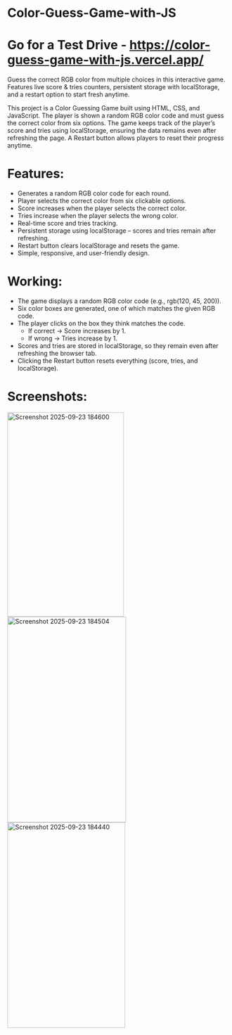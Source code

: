 # Color-Guess-Game-with-JS 
# Go for a Test Drive - https://color-guess-game-with-js.vercel.app/
Guess the correct RGB color from multiple choices in this interactive game. Features live score &amp; tries counters, persistent storage with localStorage, and a restart option to start fresh anytime.

This project is a Color Guessing Game built using HTML, CSS, and JavaScript. The player is shown a random RGB color code and must guess the correct color from six options. The game keeps track of the player’s score and tries using localStorage, ensuring the data remains even after refreshing the page. A Restart button allows players to reset their progress anytime.

# Features:
  - Generates a random RGB color code for each round.
  - Player selects the correct color from six clickable options.
  - Score increases when the player selects the correct color.
  - Tries increase when the player selects the wrong color.
  - Real-time score and tries tracking.
  - Persistent storage using localStorage – scores and tries remain after refreshing.
  - Restart button clears localStorage and resets the game.
  - Simple, responsive, and user-friendly design.

# Working:
  - The game displays a random RGB color code (e.g., rgb(120, 45, 200)).
  - Six color boxes are generated, one of which matches the given RGB code.
  - The player clicks on the box they think matches the code.
    - If correct → Score increases by 1.
    - If wrong → Tries increase by 1.
  - Scores and tries are stored in localStorage, so they remain even after refreshing the browser tab.
  - Clicking the Restart button resets everything (score, tries, and localStorage).

# Screenshots:

<img width="265" height="465" alt="Screenshot 2025-09-23 184600" src="https://github.com/user-attachments/assets/327cd229-6429-4918-b93b-f53348451250" />
<img width="270" height="468" alt="Screenshot 2025-09-23 184504" src="https://github.com/user-attachments/assets/b02985df-1483-4873-a13c-ad246c575711" />
<img width="268" height="468" alt="Screenshot 2025-09-23 184440" src="https://github.com/user-attachments/assets/bbf6346d-eec8-46fa-b473-5c13a73b43e6" />

